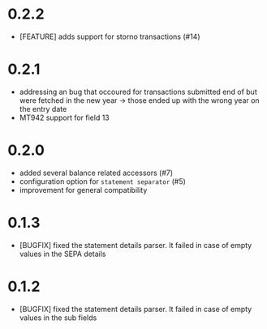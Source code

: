# 0.2.2
  * [FEATURE] adds support for storno transactions (#14)

# 0.2.1
  * addressing an bug that occoured for transactions submitted end of
    but were fetched in the new year -> those ended up with the wrong year
    on the entry date
  * MT942 support for field 13

# 0.2.0
  * added several balance related accessors (#7)
  * configuration option for `statement separator` (#5)
  * improvement for general compatibility

# 0.1.3

  * [BUGFIX] fixed the statement details parser. It failed in case of empty values in the SEPA details

# 0.1.2

  * [BUGFIX] fixed the statement details parser. It failed in case of empty values in the sub fields
